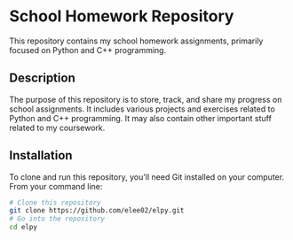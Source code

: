 # School Homework Repository

This repository contains my school homework assignments, primarily focused on Python and C++ programming.

## Description

The purpose of this repository is to store, track, and share my progress on school assignments. It includes various projects and exercises related to Python and C++ programming. It may also contain other important stuff related to my coursework.

## Installation

To clone and run this repository, you'll need Git installed on your computer. From your command line:

```bash
# Clone this repository
git clone https://github.com/elee02/elpy.git
# Go into the repository
cd elpy
```